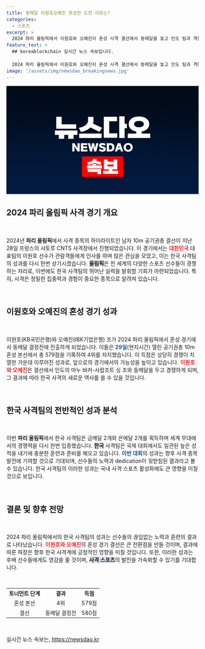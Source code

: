 ```yaml
---
title: 동메달 이원호오예진 혼성전 도전 이유는?
categories:
  - 스포츠
excerpt: >
  2024 파리 올림픽에서 이원호와 오예진이 혼성 사격 결선에서 동메달을 놓고 인도 팀과 격돌! 한국 사격 대표팀의 기막힌 성과와 함께, 두 선수의 도전 과정을 살펴보세요!
feature_text: >
  ## koreablockchain 실시간 뉴스 속보입니다.

  2024 파리 올림픽에서 이원호와 오예진이 혼성 사격 결선에서 동메달을 놓고 인도 팀과 격돌! 한국 사격 대표팀의 기막힌 성과와 함께, 두 선수의 도전 과정을 살펴보세요!
image: '/assets/img/newsdao_breakingnews.jpg'
---
```


<p><img src="/assets/img/newsdao_breakingnews.jpg" alt="koreablockchain 속보" /></p>

<h2 data-ke-size="size26">2024 파리 올림픽 사격 경기 개요</h2>

<p data-ke-size="size16">&nbsp;</p>

<p>2024년 <b>파리 올림픽</b>에서 사격 종목의 하이라이트인 남자 10m 공기권총 결선이 지난 28일 프랑스의 샤토루 CNTS 사격장에서 진행되었습니다. 이 경기에서는 <b><span style="color: #ee2323;">대한민국</span></b> 대표팀의 이원호 선수가 관람객들에게 인사를 하며 많은 관심을 모았고, 이는 한국 사격팀의 성과를 다시 한번 상기시켰습니다. <b><span style="background-color: #21538527;">올림픽</span></b>은 전 세계의 다양한 스포츠 선수들이 경쟁하는 자리로, 이번에도 한국 사격팀의 뛰어난 실력을 발휘할 기회가 마련되었습니다. 특히, 사격은 정밀한 집중력과 경험이 중요한 종목으로 알려져 있습니다. </p>

<p data-ke-size="size16">&nbsp;</p>

<h2 data-ke-size="size26">이원호와 오예진의 혼성 경기 성과</h2>

<p data-ke-size="size16">&nbsp;</p>

<p>이원호(KB국민은행)와 오예진(IBK기업은행) 조가 2024 파리 올림픽에서 혼성 경기에서 동메달 결정전에 진출하게 되었습니다. 이들은 <b><span style="color: #1a5490;">29일</span></b>(현지시간) 열린 공기권총 10m 혼성 본선에서 총 579점을 기록하여 4위를 차지했습니다. 이 득점은 상당히 경쟁이 치열한 가운데 이루어진 성과로, 앞으로의 경기에서의 가능성을 높이고 있습니다. <b><span style="color: #ee2323;">이원호와 오예진</span></b>은 결선에서 인도의 마누 바커-사랍조트 싱 조와 동메달을 두고 경쟁하게 되며, 그 결과에 따라 한국 사격의 새로운 역사를 쓸 수 있을 것입니다.</p>

<p data-ke-size="size16">&nbsp;</p>

<h2 data-ke-size="size26">한국 사격팀의 전반적인 성과 분석</h2>

<p data-ke-size="size16">&nbsp;</p>

<p>이번 <b>파리 올림픽</b>에서 한국 사격팀은 금메달 2개와 은메달 2개를 획득하며 세계 무대에서의 경쟁력을 다시 한번 입증했습니다. <b><span style="background-color: #21538527;">한국</span></b> 사격팀은 국제 대회에서도 일관된 높은 성적을 내기에 충분한 훈련과 준비를 해오고 있습니다. <b><span style="color: #1a5490;">이번 대회</span></b>의 성과는 향후 사격 종목 발전에 기여할 것으로 기대되며, 선수들의 노력과 dedication이 뒷받침된 결과라고 볼 수 있습니다. 한국 사격팀의 이러한 성과는 국내 사격 스포츠 활성화에도 큰 영향을 미칠 것으로 보입니다.</p>

<p data-ke-size="size16">&nbsp;</p>

<h2 data-ke-size="size26">결론 및 향후 전망</h2>

<p data-ke-size="size16">&nbsp;</p>

<p>2024 파리 올림픽에서의 한국 사격팀의 성과는 선수들의 끊임없는 노력과 훈련의 결과로 나타났습니다. <b><span style="color: #ee2323;">이원호와 오예진</span></b>의 혼성 경기 결선은 큰 전환점을 만들 것이며, 결과에 따른 파장은 향후 한국 사격계에 긍정적인 영향을 미칠 것입니다. 또한, 이러한 성과는 후배 선수들에게도 영감을 줄 것이며, <b><span style="background-color: #21538527;">사격 스포츠</span></b>의 발전을 가속화할 수 있기를 기대합니다.</p>

<p data-ke-size="size16">&nbsp;</p> 

<table style="width: 100%;">
    <tbody>
        <tr>
            <td style="text-align: center; height: 17px;"><b>토너먼트 단계</b></td>
            <td style="text-align: center; height: 17px;"><b>결과</b></td>
            <td style="text-align: center; height: 17px;"><b>득점</b></td>
        </tr>
        <tr>
            <td style="text-align: center; height: 17px;">혼성 본선</td>
            <td style="text-align: center; height: 17px;">4위</td>
            <td style="text-align: center; height: 17px;">579점</td>
        </tr>
        <tr>
            <td style="text-align: center; height: 17px;">결선</td>
            <td style="text-align: center; height: 17px;">동메달 결정전</td>
            <td style="text-align: center; height: 17px;">580점</td>
        </tr>
    </tbody>
</table>

<p data-ke-size="size16">&nbsp;</p>
실시간 뉴스 속보는, <a href="https://newsdao.kr" rel="dofollow">https://newsdao.kr</a>


